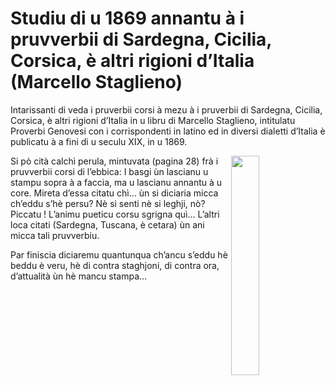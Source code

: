 # Studiu di u 1869 annantu à i pruvverbii di Sardegna, Cicilia, Corsica, è altri rigioni d’Italia (Marcello Staglieno)

Intarissanti di veda i pruverbii corsi à mezu à i pruverbii di Sardegna, Cicilia, Corsica, è altri rigioni d’Italia in u libru di Marcello Staglieno, intitulatu Proverbi Genovesi con i corrispondenti in latino ed in diversi dialetti d’Italia è publicatu à a fini di u seculu XIX, in u 1869.

<img align="right" width="30%" src="/images/pruverbii-sardegna.jpg">

Si pò cità calchì perula, mintuvata (pagina 28) frà i pruvverbii corsi di l’ebbica: I basgi ùn lascianu u stampu sopra à a faccia, ma u lascianu annantu à u core. Mireta d’essa citatu chì… ùn si diciaria micca ch’eddu s’hè persu? Nè si senti nè si leghji, nò? Piccatu ! L’animu pueticu corsu sgrigna quì… L’altri loca citati (Sardegna, Tuscana, è cetara) ùn ani micca tali pruvverbiu.

Par finiscia diciaremu quantunqua ch’ancu s’eddu hè beddu è veru, hè di contra staghjoni, di contra ora, d’attualità ùn hè mancu stampa…
